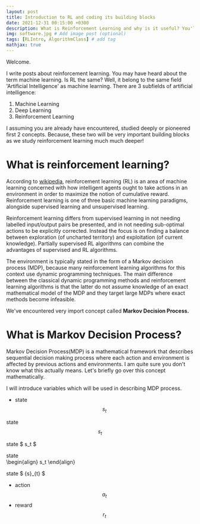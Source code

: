 ```yaml
---
layout: post
title: Introduction to RL and coding its building blocks
date: 2021-12-31 00:15:00 +0300
description: What is Reinforcement Learning and why is it useful? You'll find these details in this post.
img: software.jpg # Add image post (optional)
tags: [RLIntro, AlgorithmClass] # add tag
mathjax: true
---
```


Welcome. 

I write posts about reinforcement learning. You may have heard about the term machine learning. Is RL the same? Well, it belong to the same field 'Artificial Intelligence' as machine learning. There are 3 subfields of artificial intelligence:

1. Machine Learning
2. Deep Learning
3. Reinforcement Learning

I assuming you are already have encountered, studied deeply or pioneered first 2 concepts. Because, these two will be very important building blocks as we study reinforcement learning much much deeper!


# What is reinforcement learning?

According to [wikipedia](https://en.wikipedia.org/wiki/Reinforcement_learning), reinforcement learning (RL) is an area of machine learning concerned with how intelligent agents ought to take actions in an environment in order to maximize the notion of cumulative reward. Reinforcement learning is one of three basic machine learning paradigms, alongside supervised learning and unsupervised learning.

Reinforcement learning differs from supervised learning in not needing labelled input/output pairs be presented, and in not needing sub-optimal actions to be explicitly corrected. Instead the focus is on finding a balance between exploration (of uncharted territory) and exploitation (of current knowledge). Partially supervised RL algorithms can combine the advantages of supervised and RL algorithms.

The environment is typically stated in the form of a Markov decision process (MDP), because many reinforcement learning algorithms for this context use dynamic programming techniques. The main difference between the classical dynamic programming methods and reinforcement learning algorithms is that the latter do not assume knowledge of an exact mathematical model of the MDP and they target large MDPs where exact methods become infeasible.

We've encountered very import concept called **Markov Decision Process.**

# What is Markov Decision Process?

Markov Decision Process(MDP) is a mathematical framework that describes sequential decision making process where each action and environment is affected by previous actions and environments. I am quite sure you don't know what this actually means. Let's briefly go over this concept mathematically.

I will introduce variables which will be used in describing MDP process.

* state  $$ s_t $$

state  $$ s_t $$

state  \$ s_t \$

state  
\begin{align} 
  s_t 
\end{align}

state  \$ {s}_{t} \$


* action $$ a_t $$
* reward $$ r_t $$

